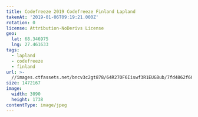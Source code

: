 ```yaml
---
title: Codefreeze 2019 Codefreeze Finland Lapland
takenAt: '2019-01-06T09:19:21.000Z'
rotation: 0
license: Attribution-NoDerivs License
geo:
  lat: 68.346975
  lng: 27.461633
tags:
  - lapland
  - codefreeze
  - finland
url: >-
  //images.ctfassets.net/bncv3c2gt878/64R27OF6Iiswf3R1EUGBub/7fd4862f60d7107d10b1c1aa7f45fc60/codefreeze-2019-codefreeze-finland-lapland_32863167548_o
size: 1472167
image:
  width: 3090
  height: 1738
contentType: image/jpeg
---
```


